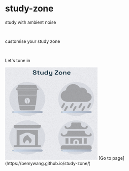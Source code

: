# study-zone

<p> study with ambient noise </p>
  <br>
<p> customise your study zone </p>
  <br>
<p> Let's tune in </p>
<img src="demo.png" width="300" height="300">
[Go to page](https://bemywang.github.io/study-zone/)

